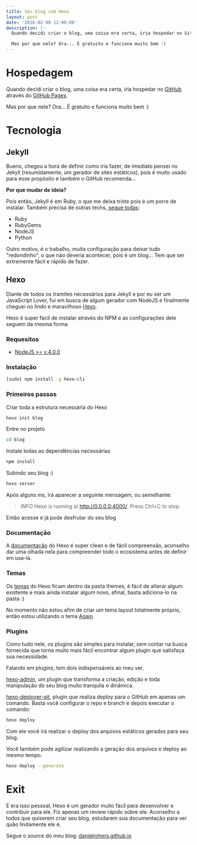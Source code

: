 ```yaml
---
title: Seu blog com Hexo
layout: post
date: '2016-02-09 12:00:00'
description: |-
  Quando decidi criar o blog, uma coisa era certa, iria hospedar no GitHub através do GitHub Pages.

  Mas por que nele? Ora... É gratuito e funciona muito bem :)
---
```


# Hospedagem

Quando decidi criar o blog, uma coisa era certa, iria hospedar no [GitHub](https://github.com) através do [GitHub Pages](https://pages.github.com).

Mas por que nele? Ora... É gratuito e funciona muito bem :)

# Tecnologia
## Jekyll

Bueno, chegou a hora de definir como iria fazer, de imediato pensei no Jekyll (resumidamente, um gerador de sites estáticos), pois é muito usado para esse propósito e também o GitHub recomenda...

**Por que mudar de ideia?**

Pois então, Jekyll é em Ruby, o que me deixa triste pois é um porre de instalar. Também precisa de outras techs, [segue todas](https://jekyllrb.com/docs/installation/#requirements):

* Ruby
* RubyGems
* NodeJS
* Python

Outro motivo, é o trabalho, muita configuração para deixar tudo "redondinho", o que não deveria acontecer, pois é um blog... Tem que ser extremente fácil e rápido de fazer.

## Hexo

Diante de todos os tramites necessários para Jekyll e por eu ser um JavaScript Lover, fui em busca de algum gerador com NodeJS e finalmente cheguei no lindo e maravilhoso [Hexo](https://hexo.io).

Hexo é super fácil de instalar através do NPM e as configurações dele seguem da mesma forma

### Requesitos

* [NodeJS >= v.4.0.0](https://nodejs.org)

### Instalação

```bash
[sudo] npm install -g hexo-cli
```

### Primeiros passos

Criar toda a estrutura necessária do Hexo

```bash
hexo init blog
```

Entre no projeto

```bash
cd blog
```

Instale todas as dependências necessárias

```bash
npm install
```

Subindo seu blog :)

```bash
hexo server
```

Após alguns ms, irá aparecer a seguinte mensagem, ou semelhante:

> INFO Hexo is running at http://0.0.0.0:4000/. Press Ctrl+C to stop.

Então acesse e já pode desfrutar do seu blog

### Documentação

A [documentação](https://hexo.io/docs) do Hexo é super clean e de fácil compreensão, aconselho dar uma olhada nela para compreender todo o ecosistema antes de definir em usa-la.

### Temas

Os [temas](https://hexo.io/themes) do Hexo ficam dentro da pasta themes, é fácil de alterar algum existente e mais ainda instalar algum novo, afinal, basta adiciona-lo na pasta :)

No momento não estou afim de criar um tema layout totalmente próprio, então estou utilizando o tema [Again](https://github.com/DrakeLeung/hexo-theme-again)

### Plugins

Como tudo nele, os plugins são simples para instalar, sem contar na busca fornecida que torna muito mais fácil encontrar algum plugin que satisfaça sua necessidade.

Falando em plugins, tem dois indispensáveis ao meu ver.

[hexo-admin](https://github.com/jaredly/hexo-admin), um plugin que transforma a criação, edição e toda manipulação do seu blog muito tranquila e dinâmica.

[hexo-deployer-git](https://github.com/hexojs/hexo-deployer-git), plugin que realiza deploy para o GitHub em apenas um comando. Basta você configurar o repo e branch e depois executar o comando:

```bash
hexo deploy
```

Com ele você irá realizar o deploy dos arquivos estáticos gerados para seu blog.

Você também pode agilizar realizando a geração dos arquivos e deploy ao mesmo tempo.

```bash
hexo deploy --generate
```

# Exit

E era isso pessoal, Hexo é um gerador muito fácil para desenvolver e contribuir para ele. Fiz apenas um review rápido sobre ele. Aconselho a todos que quiserem criar seu blog, estudarem sua documentação para ver quão lindamente ele é.

Segue o source do meu blog: [danielrohers.github.io](https://github.com/danielrohers/danielrohers.github.io)